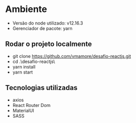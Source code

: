 # Ambiente
- Versão do node utilizado: v12.16.3
- Gerenciador de pacote: yarn

## Rodar o projeto localmente
- git clone https://github.com/vmamore/desafio-reactjs.git
- cd .\desafio-reactjs\
- yarn install 
- yarn start

## Tecnologias utilizadas
- axios
- React Router Dom
- MaterialUI
- SASS